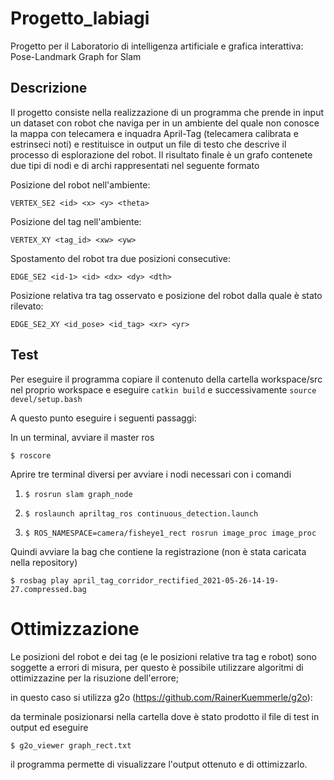# Progetto_labiagi
Progetto per il Laboratorio di intelligenza artificiale e grafica interattiva: Pose-Landmark Graph for Slam
## Descrizione
Il progetto consiste nella realizzazione di un programma che prende in input un dataset con robot che naviga per in un ambiente del quale non conosce la mappa con telecamera e inquadra April-Tag (telecamera calibrata e estrinseci noti) e restituisce in output un file di testo che descrive il processo di esplorazione del robot.
Il risultato finale è un grafo contenete due tipi di nodi e di archi rappresentati nel seguente formato 

Posizione del robot nell'ambiente:

`VERTEX_SE2 <id> <x> <y> <theta>`



Posizione del tag nell'ambiente: 

`VERTEX_XY <tag_id> <xw> <yw>`



Spostamento del robot tra due posizioni consecutive: 

`EDGE_SE2 <id-1> <id> <dx> <dy> <dth>`



Posizione relativa tra tag osservato e posizione del robot dalla quale è stato rilevato: 

`EDGE_SE2_XY <id_pose> <id_tag> <xr> <yr>`

## Test
Per eseguire il programma copiare il contenuto della cartella workspace/src nel proprio workspace e eseguire `catkin build` e successivamente `source devel/setup.bash`

A questo punto eseguire i seguenti passaggi:



In un terminal, avviare il master ros

`$ roscore`

Aprire tre terminal diversi per avviare i nodi necessari con i comandi

1) `$ rosrun slam graph_node`

2) `$ roslaunch apriltag_ros continuous_detection.launch` 

3) `$ ROS_NAMESPACE=camera/fisheye1_rect rosrun image_proc image_proc`

Quindi avviare la bag che contiene la registrazione (non è stata caricata nella repository)

`$ rosbag play april_tag_corridor_rectified_2021-05-26-14-19-27.compressed.bag` 

# Ottimizzazione

Le posizioni del robot e dei tag (e le posizioni relative tra tag e robot) sono soggette a errori di misura, per questo è possibile utilizzare algoritmi di ottimizzazine per la risuzione dell'errore;

in questo caso si utilizza g2o (https://github.com/RainerKuemmerle/g2o):

da terminale posizionarsi nella cartella dove è stato prodotto il file di test in output ed eseguire 

`$ g2o_viewer graph_rect.txt`

il programma permette di visualizzare l'output ottenuto e di ottimizzarlo.
